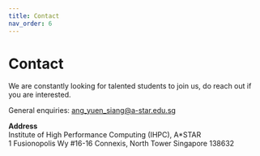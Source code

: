 ```yaml
---
title: Contact
nav_order: 6
---
```


# Contact

We are constantly looking for talented students to join us, do reach out if you are interested. 

General enquiries: ang_yuen_siang@a-star.edu.sg 

**Address**  
Institute of High Performance Computing (IHPC), A*STAR  
1 Fusionopolis Wy
#16-16 Connexis, North Tower
Singapore 138632
